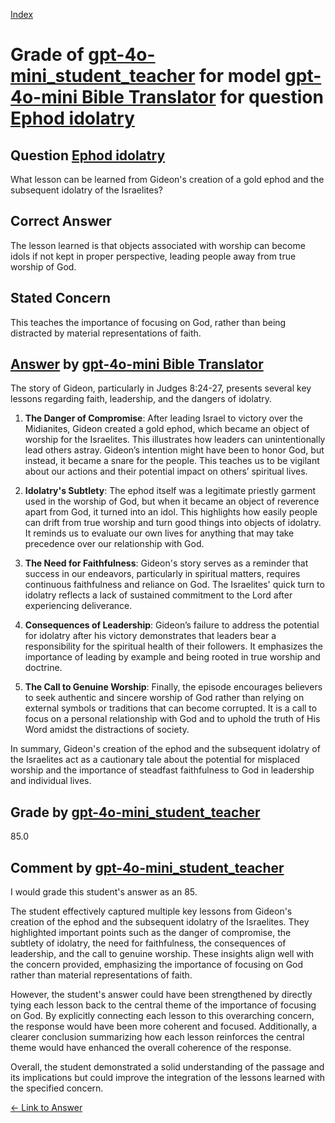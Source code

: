 
[Index](../../../../index.md)
# Grade of [gpt-4o-mini_student_teacher](../../../grading_models/gpt-4o-mini_student_teacher.md) for model [gpt-4o-mini Bible Translator](../../../answering_models/gpt-4o-mini_Bible_Translator.md) for question [Ephod idolatry](../../../questions/Ephod_idolatry.md)

## Question [Ephod idolatry](../../../questions/Ephod_idolatry.md)
What lesson can be learned from Gideon's creation of a gold ephod and the subsequent idolatry of the Israelites?

## Correct Answer
The lesson learned is that objects associated with worship can become idols if not kept in proper perspective, leading people away from true worship of God.

## Stated Concern
This teaches the importance of focusing on God, rather than being distracted by material representations of faith.

## [Answer](../Ephod_idolatry.md) by [gpt-4o-mini Bible Translator](../../../answering_models/gpt-4o-mini_Bible_Translator.md)
The story of Gideon, particularly in Judges 8:24-27, presents several key lessons regarding faith, leadership, and the dangers of idolatry.

1. **The Danger of Compromise**: After leading Israel to victory over the Midianites, Gideon created a gold ephod, which became an object of worship for the Israelites. This illustrates how leaders can unintentionally lead others astray. Gideon’s intention might have been to honor God, but instead, it became a snare for the people. This teaches us to be vigilant about our actions and their potential impact on others’ spiritual lives. 

2. **Idolatry's Subtlety**: The ephod itself was a legitimate priestly garment used in the worship of God, but when it became an object of reverence apart from God, it turned into an idol. This highlights how easily people can drift from true worship and turn good things into objects of idolatry. It reminds us to evaluate our own lives for anything that may take precedence over our relationship with God.

3. **The Need for Faithfulness**: Gideon's story serves as a reminder that success in our endeavors, particularly in spiritual matters, requires continuous faithfulness and reliance on God. The Israelites' quick turn to idolatry reflects a lack of sustained commitment to the Lord after experiencing deliverance.

4. **Consequences of Leadership**: Gideon’s failure to address the potential for idolatry after his victory demonstrates that leaders bear a responsibility for the spiritual health of their followers. It emphasizes the importance of leading by example and being rooted in true worship and doctrine.

5. **The Call to Genuine Worship**: Finally, the episode encourages believers to seek authentic and sincere worship of God rather than relying on external symbols or traditions that can become corrupted. It is a call to focus on a personal relationship with God and to uphold the truth of His Word amidst the distractions of society.

In summary, Gideon's creation of the ephod and the subsequent idolatry of the Israelites act as a cautionary tale about the potential for misplaced worship and the importance of steadfast faithfulness to God in leadership and individual lives.

## Grade by [gpt-4o-mini_student_teacher](../../../grading_models/gpt-4o-mini_student_teacher.md)
85.0

## Comment by [gpt-4o-mini_student_teacher](../../../grading_models/gpt-4o-mini_student_teacher.md)
I would grade this student's answer as an 85.

The student effectively captured multiple key lessons from Gideon's creation of the ephod and the subsequent idolatry of the Israelites. They highlighted important points such as the danger of compromise, the subtlety of idolatry, the need for faithfulness, the consequences of leadership, and the call to genuine worship. These insights align well with the concern provided, emphasizing the importance of focusing on God rather than material representations of faith.

However, the student's answer could have been strengthened by directly tying each lesson back to the central theme of the importance of focusing on God. By explicitly connecting each lesson to this overarching concern, the response would have been more coherent and focused. Additionally, a clearer conclusion summarizing how each lesson reinforces the central theme would have enhanced the overall coherence of the response.

Overall, the student demonstrated a solid understanding of the passage and its implications but could improve the integration of the lessons learned with the specified concern.

[&lt;- Link to Answer](../Ephod_idolatry.md)
